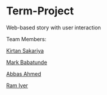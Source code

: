 # Term-Project
Web-based story with user interaction 



Team Members: 

[Kirtan Sakariya](https://github.com/kirtansakariya)

[Mark Babatunde](https://github.com/mbabatunde)

[Abbas Ahmed](https://github.com/abbasahmed)

[Ram Iyer](https://github.com/ramiyer1998)
